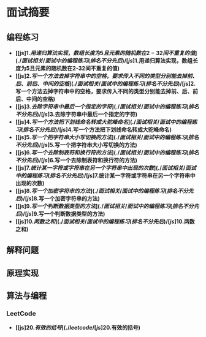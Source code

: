 # 面试摘要

## 编程练习

- **[[js]$1.用递归算法实现，数组长度为5且元素的随机数在2-32间不重复的值](./面试相关/面试中的编程练习(排名不分先后)/[js]$1.用递归算法实现，数组长度为5且元素的随机数在2-32间不重复的值)**
- **[[js]$2.写一个方法去掉字符串中的空格，要求传入不同的类型分别能去掉前、后、前后、中间的空格](./面试相关/面试中的编程练习(排名不分先后)/[js]$2.写一个方法去掉字符串中的空格，要求传入不同的类型分别能去掉前、后、前后、中间的空格)**
- **[[js]$3.去除字符串中最后一个指定的字符](./面试相关/面试中的编程练习(排名不分先后)/[js]$3.去除字符串中最后一个指定的字符)**
- **[[js]$4.写一个方法把下划线命名转成大驼峰命名](./面试相关/面试中的编程练习(排名不分先后)/[js]$4.写一个方法把下划线命名转成大驼峰命名)**
- **[[js]$5.写一个把字符串大小写切换的方法](./面试相关/面试中的编程练习(排名不分先后)/[js]$5.写一个把字符串大小写切换的方法)**
- **[[js]$6.写一个去除制表符和换行符的方法](./面试相关/面试中的编程练习(排名不分先后)/[js]$6.写一个去除制表符和换行符的方法)**
- **[[js]$7.统计某一字符或字符串在另一个字符串中出现的次数](./面试相关/面试中的编程练习(排名不分先后)/[js]$7.统计某一字符或字符串在另一个字符串中出现的次数)**
- **[[js]$8.写一个加密字符串的方法](./面试相关/面试中的编程练习(排名不分先后)/[js]$8.写一个加密字符串的方法)**
- **[[js]$9.写一个判断数据类型的方法](./面试相关/面试中的编程练习(排名不分先后)/[js]$9.写一个判断数据类型的方法)**
- **[[js]$10.两数之和](./面试相关/面试中的编程练习(排名不分先后)/[js]$10.两数之和)**

## 解释问题

## 原理实现

## 算法与编程

### LeetCode

- **[[js]$20.有效的括号](./leetcode/[js]$20.有效的括号)**
